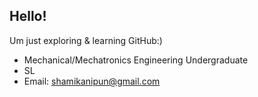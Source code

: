 ## Hello!

Um just exploring & learning GitHub:)
- Mechanical/Mechatronics Engineering Undergraduate
- SL
- Email: shamikanipun@gmail.com
